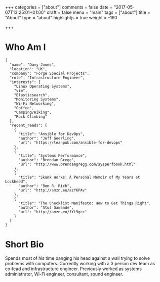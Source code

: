 +++
categories = ["about"]
comments = false
date = "2017-05-07T13:25:01+01:00"
draft = false
menu = "main"
tags = ["about"]
title = "About"
type = "about"
highlightjs = true
weight = -190

+++

# Who Am I

```
{
  "name": "Davy Jones",
  "location": "UK",
  "company": "Forge Special Projects",
  "role": "Infrastructure Engineer",
  "interests": [
    "Linux Operating Systems",
    "vim",
    "Elasticsearch",
    "Monitoring Systems",
    "Wi-Fi Networking",
    "Coffee",
    "Camping/Hiking",
    "Rock Climbing"
  ],
  "recent_reads": [
    {
      "title": "Ansible for DevOps",
      "author": "Jeff Geerling",
      "url": "https://leanpub.com/ansible-for-devops"
    },
    {
      "title": "Systems Performance",
      "author": "Brendan Gregg",
      "url": "http://www.brendangregg.com/sysperfbook.html"
    },
    {
      "title": "Skunk Works: A Personal Memoir of My Years at Lockheed",
      "author": "Ben R. Rich",
      "url": "http://amzn.eu/azY6PAv"
    },
    {
      "title": "The Checklist Manifesto: How to Get Things Right",
      "author": "Atul Gawande",
      "url": "http://amzn.eu/fYL9gec"
    }
  ]
}
```

# Short Bio
Spends most of his time banging his head against a wall trying to solve problems with computers. Currently working with a 3 person dev team as co-lead and infrastructure engineer. Previously worked as systems administrator, Wi-Fi engineer, consultant, sound engineer.
